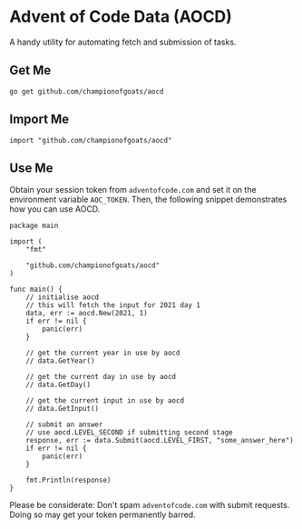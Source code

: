# Advent of Code Data (AOCD)
 A handy utility for automating fetch and submission of tasks.
## Get Me
`go get github.com/championofgoats/aocd`
## Import Me
`import "github.com/championofgoats/aocd"`
## Use Me
Obtain your session token from `adventofcode.com` and set it on the environment variable `AOC_TOKEN`. Then, the following snippet demonstrates how you can use AOCD.
```
package main

import (
	"fmt"

	"github.com/championofgoats/aocd"
)

func main() {
    // initialise aocd
    // this will fetch the input for 2021 day 1
	data, err := aocd.New(2021, 1)
	if err != nil {
		panic(err)
	}

    // get the current year in use by aocd
    // data.GetYear()

    // get the current day in use by aocd
    // data.GetDay()

    // get the current input in use by aocd
    // data.GetInput()

    // submit an answer
    // use aocd.LEVEL_SECOND if submitting second stage
	response, err := data.Submit(aocd.LEVEL_FIRST, "some_answer_here")
    if err != nil {
		panic(err)
	}

    fmt.Println(response)
}
```
Please be considerate: Don't spam `adventofcode.com` with submit requests. Doing so may get your token permanently barred.